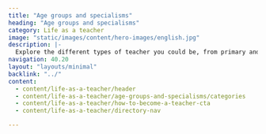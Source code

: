 ```yaml
---
title: "Age groups and specialisms"
heading: "Age groups and specialisms"
category: Life as a teacher
image: "static/images/content/hero-images/english.jpg"
description: |-
  Explore the different types of teacher you could be, from primary and secondary, to college and early years. You can also learn about teaching pupils with special education needs and disabilities (SEND).
navigation: 40.20
layout: "layouts/minimal"
backlink: "../"
content:
  - content/life-as-a-teacher/header
  - content/life-as-a-teacher/age-groups-and-specialisms/categories
  - content/life-as-a-teacher/how-to-become-a-teacher-cta
  - content/life-as-a-teacher/directory-nav

---
```

